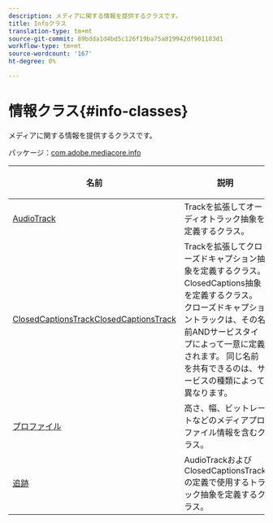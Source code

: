 ```yaml
---
description: メディアに関する情報を提供するクラスです。
title: Infoクラス
translation-type: tm+mt
source-git-commit: 89bdda1d4bd5c126f19ba75a819942df901183d1
workflow-type: tm+mt
source-wordcount: '167'
ht-degree: 0%

---
```



# 情報クラス{#info-classes}

メディアに関する情報を提供するクラスです。

パッケージ：[com.adobe.mediacore.info](https://help.adobe.com/en_US/primetime/api/psdk/javadoc_1.4/com/adobe/mediacore/info/package-summary.html)

<table frame="all" colsep="1" rowsep="1" id="table_BC74F0C72F7C443B92C9B28750D812A6"> 
 <thead> 
  <tr rowsep="1"> 
   <th colname="1" class="entry"> <p>名前 </p> </th> 
   <th colname="2" class="entry"> <p>説明 </p> </th> 
  </tr> 
 </thead>
 <tbody> 
  <tr rowsep="1"> 
   <td colname="1"><span class="codeph"><a href="https://help.adobe.com/en_US/primetime/api/psdk/javadoc_1.4/com/adobe/mediacore/info/AudioTrack.html" format="html" scope="external"> AudioTrack</a></span></td> 
   <td colname="2"><span class="codeph"> Track</span>を拡張してオーディオトラック抽象を定義するクラス。 </td> 
  </tr> 
  <tr rowsep="1"> 
   <td colname="1"><span class="codeph"><a href="https://help.adobe.com/en_US/primetime/api/psdk/javadoc_1.4/com/adobe/mediacore/info/ClosedCaptionsTrack.html" format="html" scope="external"> ClosedCaptionsTrackClosedCaptionsTrack</a> 
   </span> </td> 
   <td colname="2"><span class="codeph"> Track</span>を拡張してクローズドキャプション抽象を定義するクラス。 <span class="codeph"> ClosedCaptions</span>抽象を定義するクラス。 クローズドキャプショントラックは、その名前ANDサービスタイプによって一意に定義されます。 同じ名前を共有できるのは、サービスの種類によって異なります。</td> 
  </tr> 
  <tr rowsep="1"> 
   <td colname="1"><span class="codeph"><a href="https://help.adobe.com/en_US/primetime/api/psdk/javadoc_1.4/com/adobe/mediacore/info/Profile.html" format="html" scope="external"> プロファイル</a> </span></td> 
   <td colname="2"> 高さ、幅、ビットレートなどのメディアプロファイル情報を含むクラス。 </td> 
  </tr> 
  <tr rowsep="0"> 
   <td colname="1"><span class="codeph"><a href="https://help.adobe.com/en_US/primetime/api/psdk/javadoc_1.4/com/adobe/mediacore/info/Track.html" format="html" scope="external"> 追跡</a> </span></td> 
   <td colname="2"><span class="codeph"> AudioTrack</span>および<span class="codeph"> ClosedCaptionsTrack</span>の定義で使用するトラック抽象を定義するクラス。 </td> 
  </tr>
 </tbody>
</table>